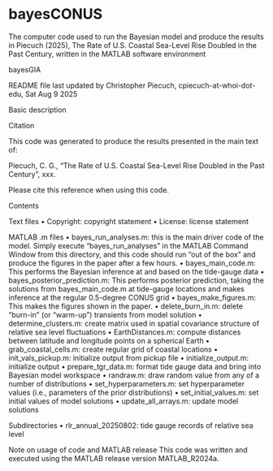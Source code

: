# bayesCONUS
 The computer code used to run the Bayesian model and produce the results in Piecuch (2025), The Rate of U.S. Coastal Sea-Level Rise Doubled in the Past Century, written in the MATLAB software environment 

bayesGIA

README file last updated by Christopher Piecuch, cpiecuch-at-whoi-dot-edu, Sat Aug 9 2025

Basic description

Citation

This code was generated to produce the results presented in the main text of:

Piecuch, C. G.,  “The Rate of U.S. Coastal Sea-Level Rise Doubled in the Past Century”, xxx.

Please cite this reference when using this code. 

Contents

Text files
•	Copyright: copyright statement
•	License: license statement

MATLAB .m files
•	bayes_run_analyses.m: this is the main driver code of the model.  Simply execute “bayes_run_analyses” in the MATLAB Command Window from this directory, and this code should run “out of the box” and produce the figures in the paper after a few hours.
•	bayes_main_code.m: This performs the Bayesian inference at and based on the tide-gauge data
•	bayes_posterior_prediction.m: This performs posterior prediction, taking the solutions from bayes_main_code.m at tide-gauge locations and makes inference at the regular 0.5-degree CONUS grid
•	bayes_make_figures.m: This makes the figures shown in the paper.
•	delete_burn_in.m: delete “burn-in” (or “warm-up”) transients from model solution
•	determine_clusters.m: create matrix used in spatial covariance structure of relative sea level fluctuations
•	EarthDistances.m: compute distances between latitude and longitude points on a spherical Earth
•	grab_coastal_cells.m: create regular grid of coastal locations
•	init_vals_pickup.m: initialize output from pickup file
•	initialize_output.m: initialize output
•	prepare_tgr_data.m: format tide gauge data and bring into Bayesian model workspace
•	randraw.m: draw random value from any of a number of distributions
•	set_hyperparameters.m: set hyperparameter values (i.e., parameters of the prior distributions)
•	set_initial_values.m: set initial values of model solutions
•	update_all_arrays.m: update model solutions

Subdirectories
•	rlr_annual_20250802: tide gauge records of relative sea level

Note on usage of code and MATLAB release
This code was written and executed using the MATLAB release version MATLAB_R2024a. 
